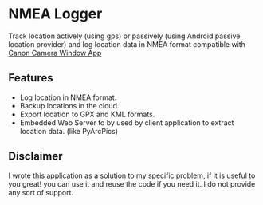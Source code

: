 NMEA Logger
===========

Track location actively (using gps) or passively (using Android passive location provider) and log 
location data in NMEA format compatible with [Canon Camera Window App](https://play.google.com/store/apps/details?id=jp.co.canon.ic.camcomapp.cw.ui.activity)


Features
--------
* Log location in NMEA format.
* Backup locations in the cloud.
* Export location to GPX and KML formats.
* Embedded Web Server to by used by client application to extract location data. (like PyArcPics)

Disclaimer
----------
I wrote this application as a solution to my specific problem, if it is useful to you great! you can
use it and reuse the code if you need it. I do not provide any sort of support.